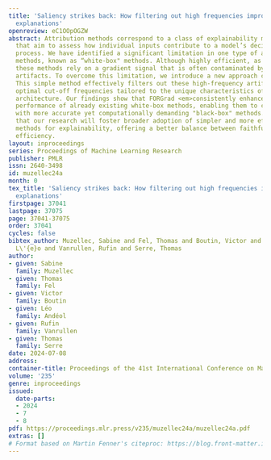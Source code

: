 ```yaml
---
title: 'Saliency strikes back: How filtering out high frequencies improves white-box
  explanations'
openreview: eC1OOpOGZW
abstract: Attribution methods correspond to a class of explainability methods (XAI)
  that aim to assess how individual inputs contribute to a model’s decision-making
  process. We have identified a significant limitation in one type of attribution
  methods, known as “white-box" methods. Although highly efficient, as we will show,
  these methods rely on a gradient signal that is often contaminated by high-frequency
  artifacts. To overcome this limitation, we introduce a new approach called "FORGrad".
  This simple method effectively filters out these high-frequency artifacts using
  optimal cut-off frequencies tailored to the unique characteristics of each model
  architecture. Our findings show that FORGrad <em>consistently enhances</em> the
  performance of already existing white-box methods, enabling them to compete effectively
  with more accurate yet computationally demanding "black-box" methods. We anticipate
  that our research will foster broader adoption of simpler and more efficient white-box
  methods for explainability, offering a better balance between faithfulness and computational
  efficiency.
layout: inproceedings
series: Proceedings of Machine Learning Research
publisher: PMLR
issn: 2640-3498
id: muzellec24a
month: 0
tex_title: 'Saliency strikes back: How filtering out high frequencies improves white-box
  explanations'
firstpage: 37041
lastpage: 37075
page: 37041-37075
order: 37041
cycles: false
bibtex_author: Muzellec, Sabine and Fel, Thomas and Boutin, Victor and And\'{e}ol,
  L\'{e}o and Vanrullen, Rufin and Serre, Thomas
author:
- given: Sabine
  family: Muzellec
- given: Thomas
  family: Fel
- given: Victor
  family: Boutin
- given: Léo
  family: Andéol
- given: Rufin
  family: Vanrullen
- given: Thomas
  family: Serre
date: 2024-07-08
address:
container-title: Proceedings of the 41st International Conference on Machine Learning
volume: '235'
genre: inproceedings
issued:
  date-parts:
  - 2024
  - 7
  - 8
pdf: https://proceedings.mlr.press/v235/muzellec24a/muzellec24a.pdf
extras: []
# Format based on Martin Fenner's citeproc: https://blog.front-matter.io/posts/citeproc-yaml-for-bibliographies/
---
```

